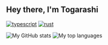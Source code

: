 ## Hey there, I'm Togarashi

[![typescript]](https://www.typescriptlang.org/)
[![rust]](https://www.rust-lang.org/)

![My GitHub stats](https://github-readme-stats.vercel.app/api?username=TogarashiPepper&theme=prussian&show_icons=true&hide_border=true)
![My top languages](https://github-readme-stats.vercel.app/api/top-langs/?username=TogarashiPepper&layout=compact&langs_count=6&hide_border=true&theme=prussian)

[typescript]: https://img.shields.io/badge/typescript-3178c6?style=for-the-badge&labelColor=3178c6&logoColor=white&logo=typescript
[rust]: https://img.shields.io/badge/rust-FF7043?style=for-the-badge&labelColor=231F20&logoColor=FF7043&logo=rust
